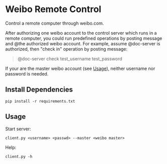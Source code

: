 Weibo Remote Control
====================

Control a remote computer through weibo.com.

After authorizing one weibo account to the control server which runs in a remote computer, you could run predefined operations by posting message and @the authorized weibo account. For example, assume @doc-server is authorized,
then "check in" operation by posting message:

> @doc-server check test_username test_password

If your are the master weibo account (see [Usage](#user-content-usage)), neither username nor password is needed.


Install Dependencies
--------------------

```shell
pip install -r requirements.txt
```


Usage
-----

Start server:
```shell
client.py <username> <passwd> --master <weibo master>
```

Help:
```shell
client.py -h
```
